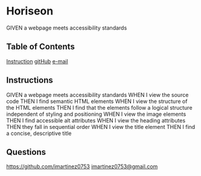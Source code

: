 # Horiseon

GIVEN a webpage meets accessibility standards

## Table of Contents

[Instruction](#instructions)
[gitHub](#questions)
[e-mail](#questions)

## Instructions

GIVEN a webpage meets accessibility standards
WHEN I view the source code
THEN I find semantic HTML elements
WHEN I view the structure of the HTML elements
THEN I find that the elements follow a logical structure independent of styling and positioning
WHEN I view the image elements
THEN I find accessible alt attributes
WHEN I view the heading attributes
THEN they fall in sequential order
WHEN I view the title element
THEN I find a concise, descriptive title

## Questions

https://github.com/imartinez0753
imartinez0753@gmail.com

